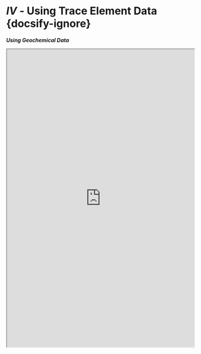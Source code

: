 # _Ⅳ -_ Using Trace Element Data {docsify-ignore}

**_Using Geochemical Data_**

<iframe width="100%" height="800px" src="https://hehu.fun/ugd/OEBPS/Text/book-part4.xhtml"></iframe>
